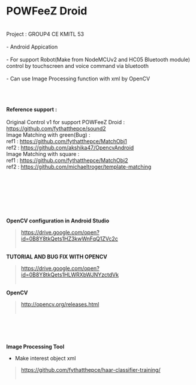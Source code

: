<H1>POWFeeZ Droid</H1><br>
Project : GROUP4 CE KMITL 53<br><br>
- Android Appication<br><br>
- For support Robot(Make from NodeMCUv2 and HC05 Bluetooth module) control by touchscreen and voice command via bluetooth<br><br>
- Can use Image Processing function with xml by OpenCV<br>
<br><br><br>

 <B>Reference support : </B><br><br>
 Original Control v1 for support POWFeeZ Droid : https://github.com/fythatthepce/sound2<br>
 Image Matching with green(Bug) : <br>
 ref1 : https://github.com/fythatthepce/MatchObj1<br>
 ref2 : https://github.com/akshika47/OpencvAndroid<br>
 Image Matching with square : <br>
 ref1 : https://github.com/fythatthepce/MatchObj2<br>
 ref2 : https://github.com/michaeltroger/template-matching<br>
 
 <br><br>
 
<br>
<br>
<br>

<B>OpenCV configuration in Android Studio</B><br>
 > https://drive.google.com/open?id=0B8Y8tkQets1HZ3kwWnFqQ1ZVc2c<br><br>
 
<B>TUTORIAL AND BUG FIX WITH OPENCV</B><br>
 > https://drive.google.com/open?id=0B8Y8tkQets1HLWRXbWJNYzctdVk<br><br>

<B>OpenCV</B><br>
 > http://opencv.org/releases.html<br><br>
  
<BR><BR><BR>
 
<B>Image Processing Tool</B><br>
  - Make interest object xml<br>
 > https://github.com/fythatthepce/haar-classifier-training/<br><br>
  
